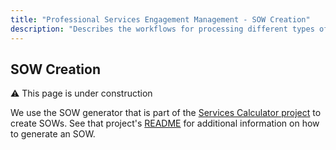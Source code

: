 ```yaml
---
title: "Professional Services Engagement Management - SOW Creation"
description: "Describes the workflows for processing different types of SOWs."
---
```


## SOW Creation

:warning: This page is under construction

We use the SOW generator that is part of the [Services Calculator project](https://example_company.com/services-calculator/services-calculator.example_company.io) to create SOWs.  See that project's [README](https://example_company.com/services-calculator/services-calculator.example_company.io/-/blob/master/README.md) for additional information on how to generate an SOW.
